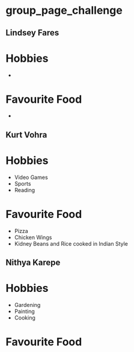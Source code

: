 # group_page_challenge

## Lindsey Fares

# Hobbies
*

# Favourite Food
*




## Kurt Vohra

# Hobbies

* Video Games
* Sports
* Reading

# Favourite Food

* Pizza
* Chicken Wings
* Kidney Beans and Rice cooked in Indian Style


## Nithya Karepe

# Hobbies

* Gardening
* Painting
* Cooking

# Favourite Food
